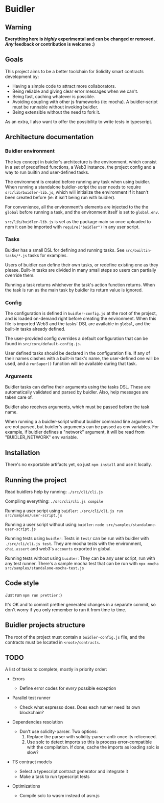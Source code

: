 # Buidler


## Warning

**Everything here is _highly_ experimental and can be changed or removed. _Any_ feedback or contribution is welcome :)**

## Goals

This project aims to be a better toolchain for Solidity smart contracts development by:

* Having a simple code to attract more collaborators.
* Being reliable and giving clear error messages when we can't.
* Being fast, caching whatever is possible.
* Avoiding coupling with other js frameworks (ie: mocha). A buidler-script must be runnable without invoking buidler.
* Being extensible without the need to fork it.

As an extra, I also want to offer the possibility to write tests in typescript.

## Architecture documentation

### Buidler environment

The key concept in buidler's architecture is the environment, which consist in a set of predefined functions, a Web3 instance, the project config and a way to run builtin and user-defined tasks.

The environment is created before running any task when using buidler. When running a standalone buidler-script the user needs to require `src/lib/buidler-lib.js`, which will initialize the environment if it hasn't been created before (ie: it isn't being run with buidler).

For convenience, all the environment's elements are injected to the the `global` before running a task, and the environment itself is set to `global.env`.

`src/lib/buidler-lib.js` is set as the package main so once uploaded to npm it can be imported with `require("buidler")` in any user script.

### Tasks

Buidler has a small DSL for defining and running tasks. See `src/builtin-tasks/*.js` tasks for examples.

Users of buidler can define their own tasks, or redefine existing one as they please. Built-in tasks are divided in many small steps so users can partially override them.

Running a task returns whichever the task's action function returns. When the task is run as the main task by buidler its return value is ignored.


### Config

The configuration is defined in `buidler-config.js` at the root of the project, and is loaded on-demand right before creating the environment. When this file is imported Web3 and the tasks' DSL are available in `global`, and the built-in tasks already defined.

The user-provided config overrides a default configuration that can be found in `src/core/default-config.js`.

User defined tasks should be declared in the configuration file. If any of their names clashes with a built-in task's name, the user-defined one will be used, and a `runSuper()` function will be available during that task.

### Arguments

Buidler tasks can define their arguments using the tasks DSL. These are automatically validated and parsed by buidler. Also, help messages are taken care of.

Buidler also receives arguments, which must be passed before the task name.

When running a a buidler-script without buidler command line arguments are not parsed, but buidler's arguments can be passed as env variables. For example, if buidler defines a "network" argument, it will be read from "BUIDLER_NETWORK" env variable.

## Installation

There's no exportable artifacts yet, so just `npm install` and use it locally.

## Running the project

Read buidlers help by running: `./src/cli/cli.js`

Compiling everything: `./src/cli/cli.js compile`

Running a user script using `buidler`: `./src/cli/cli.js run src/samples/user-script.js`

Running a user script without using `buidler`: `node src/samples/standalone-user-script.js`

Running tests using `buidler`: Tests in `test/` can be run with buidler with `./src/cli/cli.js test`. They are mocha tests with the environment, `chai.assert` and web3's `accounts` exported in global.

Running tests without using `buidler`: They can be any user script, run with any test runner. There's a sample mocha test that can be run with `npx mocha src/samples/standalone-mocha-test.js`

## Code style

Just run `npm run prettier` :)

It's OK and to commit prettier generated changes in a separate commit, so don't worry if you only remember to run it
from time to time.


## Buidler projects structure

The root of the project must contain a `buidler-config.js` file, and the contracts must be located in `<root>/contracts`.

## TODO

A list of tasks to complete, mostly in priority order:

* Errors
    - Define error codes for *every* possible exception

* Parallel test runner
    - Check what espresso does. Does each runner need its own blockchain?

* Dependencies resolution
    - Don't use solidity-parser. Two options:
        1. Replace the parser with solidity-parser-antlr once its relicenced.
        2. Use solc to detect imports so this is process error-compatible with the compilation. If done, cache the imports as loading solc is slow?

* TS contract models
    - Select a typescript contract generator and integrate it
    - Make a task to run typescript tests

* Optimizations
    - Compile solc to wasm instead of asm.js
